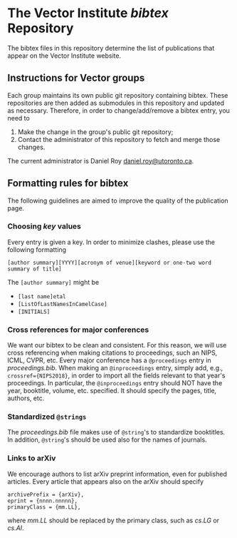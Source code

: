 # The Vector Institute *bibtex* Repository 

The bibtex files in this repository determine the list of publications that appear on the Vector Institute website. 
## Instructions for Vector groups

Each group maintains its own public git repository containing bibtex. These repositories are then added as submodules in this repository and updated as necessary. Therefore, in order to change/add/remove a bibtex entry,
you need to

1. Make the change in the group's public git repository;
2. Contact the administrator of this repository to fetch and merge those changes.

The current administrator is Daniel Roy <daniel.roy@utoronto.ca>.

## Formatting rules for bibtex

The following guidelines are aimed to improve the quality of the publication page.

### Choosing *key* values

Every entry is given a key. In order to minimize clashes, please use the following formatting

    [author summary][YYYY][acronym of venue][keyword or one-two word summary of title]

The `[author summary]` might be

* `[last name]etal`
* `[ListOfLastNamesInCamelCase]`
* `[INITIALS]`

### Cross references for major conferences

We want our bibtex to be clean and consistent. For this reason, we will use cross referencing when making citations to proceedings, such an NIPS, ICML, CVPR, etc. Every major conference has a `@proceedings` entry in *proceedings.bib*. When making an `@inproceedings` entry, simply add, e.g., `crossref={NIPS2018}`, in order to import all the fields relevant to that year's proceedings. In particular, the `@inproceedings` entry should NOT have the year, booktitle, volume, etc. specified. It should specify the pages, title, authors, etc.

### Standardized `@strings`

The *proceedings.bib* file makes use of `@string`'s to standardize booktitles. In addition, `@string`'s should be used also for the names of journals.

### Links to arXiv

We encourage authors to list arXiv preprint information, even for published articles. Every article that appears also on the arXiv should specify 

    archivePrefix = {arXiv},
    eprint = {nnnn.nnnnn},
    primaryClass = {mm.LL},

where *mm.LL* should be replaced by the primary class, such as *cs.LG* or *cs.AI*.



